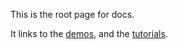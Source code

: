 This is the root page for docs.

It links to the [demos](./demos), and the [tutorials](/docs/tutorials).
